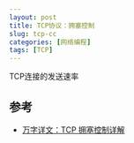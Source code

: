 ```yaml
---
layout: post
title: TCP协议：拥塞控制
slug: tcp-cc
categories: [网络编程]
tags: [TCP]
---
```


TCP连接的发送速率


## 参考
+ [万字详文：TCP 拥塞控制详解](https://zhuanlan.zhihu.com/p/144273871)